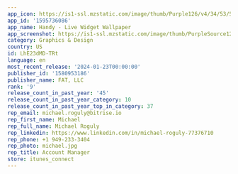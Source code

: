 ```yaml
---
app_icon: https://is1-ssl.mzstatic.com/image/thumb/Purple126/v4/34/53/54/34535452-bd1b-3e31-e066-6b5e7d4f9fe1/AppIcon-0-0-1x_U007emarketing-0-10-0-85-220.png/1024x1024bb.png
app_id: '1595736086'
app_name: Handy - Live Widget Wallpaper
app_screenshot: https://is1-ssl.mzstatic.com/image/thumb/PurpleSource126/v4/21/ca/c9/21cac95c-a974-b15f-46ea-27dd45242207/811b71a0-78bd-4e99-a8cd-99cd250ec026_5.5_64.jpg/1242x2208bb.png
category: Graphics & Design
country: US
id: LhE23dMD-TRt
language: en
most_recent_release: '2024-01-23T00:00:00'
publisher_id: '1580953186'
publisher_name: FAT, LLC
rank: '9'
release_count_in_past_year: '45'
release_count_in_past_year_category: 10
release_count_in_past_year_top_in_category: 37
rep_email: michael.roguly@bitrise.io
rep_first_name: Michael
rep_full_name: Michael Roguly
rep_linkedin: https://www.linkedin.com/in/michael-roguly-77376710
rep_phone: +1 949-233-3404
rep_photo: michael.jpg
rep_title: Account Manager
store: itunes_connect
---
```

